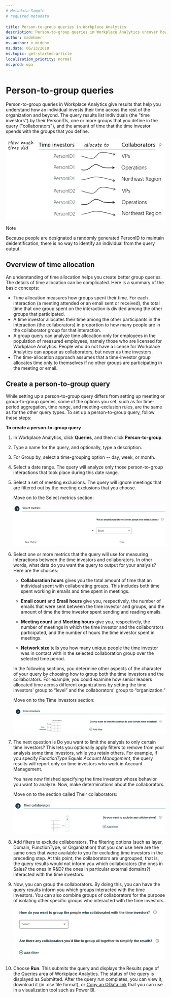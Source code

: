 ```yaml
---
# Metadata Sample
# required metadata

title: Person-to-group queries in Workplace Analytics
description: Person-to-group queries in Workplace Analytics uncover how an individual invested their time across the rest of the organization and beyond.
author: madehmer
ms.author: v-midehm
ms.date: 06/13/2018
ms.topic: get-started-article
localization_priority: normal 
ms.prod: wpa
---
```


# Person-to-group queries

Person-to-group queries in Workplace Analytics give results that help you understand how an individual invests their time across the rest of the organization and beyond. The query results list individuals (the "time investors") by their PersonIDs, one or more groups that you define in the query ("collaborators"), and the amount of time that the time investor spends with the groups that you define.

![Time investors allocate time to various groups](../Images/WpA/tutorials/p2g-query.png)

> [!Note] 
> Because people are designated a randomly generated PersonID to maintain deidentification, there is no way to identify an individual from the query output.

## Overview of time allocation

An understanding of time allocation helps you create better group queries. The details of time allocation can be complicated. Here is a summary of the basic concepts:

* Time allocation measures how groups spent their time. For each interaction (a meeting attended or an email sent or received), the total time that one group spent on the interaction is divided among the other groups that participated.
* A time investor allocates their time among the other participants in the interaction (the collaborators) in proportion to how many people are in the collaborator group for that interaction.
* A group query can analyze time allocation only for employees in the population of measured employees, namely those who are licensed for Workplace Analytics. People who do not have a license for Workplace Analytics can appear as collaborators, but never as time investors.
* The time-allocation approach assumes that a time-investor group allocates time only to themselves if no other groups are participating in the meeting or email.

## Create a person-to-group query

While setting up a person-to-group query differs from setting up meeting or group-to-group queries, some of the options you set, such as for time-period aggregation, time range, and meeting-exclusion rules, are the same as for the other query types. To set up a person-to-group query, follow these steps:

**To create a person-to-group query**

1. In Workplace Analytics, click **Queries**, and then click **Person-to-group**.
2. Type a name for the query, and optionally, type a description.
3. For Group by, select a time-grouping option -- day, week, or month.
4. Select a date range. The query will analyze only those person-to-group interactions that took place during this date range.
5. Select a set of meeting exclusions. The query will ignore meetings that are filtered out by the meeting exclusions that you choose. 

    Move on to the Select metrics section:

   ![Select metrics](../Images/WpA/tutorials/g2g-01-select-metrics.png)

6. Select one or more metrics that the query will use for measuring interactions between the time investors and collaborators. In other words, what data do you want the query to output for your analysis? Here are the choices:

    * **Collaboration hours** gives you the total amount of time that an individual spent with collaborating groups. This includes both time spent working in emails and time spent in meetings.

    * **Email count** and **Email hours** give you, respectively, the number of emails that were sent between the time investor and groups, and the amount of time the time investor spent sending and reading emails.

    * **Meeting count** and **Meeting hours** give you, respectively, the number of meetings in which the time investor and the collaborators participated, and the number of hours the time investor spent in meetings.

    * **Network size** tells you how many unique people the time investor was in contact with in the selected collaboration group over the selected time period.

    In the following sections, you determine other aspects of the character of your query by choosing how to group both the time investors and the collaborators. For example, you could examine how senior leaders allocated time across different organizations by setting the time investors' group to “level” and the collaborators' group to “organization.”

   Move on to the Time investors section:

   ![Group and filter time investors](../Images/WpA/tutorials/p2g-limit-time-investors.png)

7. The next question is Do you want to limit the analysis to only certain time investors? This lets you optionally apply filters to remove from your analysis some time investors, while you retain others. For example, if you specify _FunctionType_ Equals _Account Management_, the query results will report only on time investors who work in Account Management.

   You have now finished specifying the time investors whose behavior you want to analyze. Now, make determinations about the collaborators.

   Move on to the section called Their collaborators:

   ![Exclude collaborators](../Images/WpA/tutorials/g2g-03-exclude-collaborators.png)

8. Add filters to exclude collaborators. The filtering options (such as layer, Domain, FunctionType, or Organization) that you can use here are the same ones that were available to you for excluding time investors in the preceding step. At this point, the collaborators are ungrouped; that is, the query results would not inform you which collaborators (the ones in Sales? the ones in R&D? the ones in particular external domains?) interacted with the time investors.
9. Now, you can group the collaborators. By doing this, you can have the query results inform you which groups interacted with the time investors. You can also combine groups of collaborators for the purpose of isolating other specific groups who interacted with the time investors. 

    ![Group collaborators](../Images/WpA/tutorials/g2g-04-group-collaborators.png)

10. Choose **Run**. This submits the query and displays the Results page of the Queries area of Workplace Analytics. The status of the query is displayed as Submitted. After the query run completes, you can view it, download it (in .csv file format), or [Copy an OData link](https://docs.microsoft.com/en-us/workplace-analytics/use/view-download-and-export-query-results#get-a-link-for-odata-feed-that-you-can-use-in-power-bi) that you can use in a visualization tool such as Power BI.
